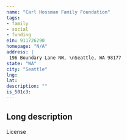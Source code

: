 ```yaml
---
name: "Carl Hossman Family Foundation"
tags:
- family
- social
- funding
ein: 911726290
homepage: "N/A"
address: |
 196 Boundary Lane NW, \nSeattle, WA 98177
state: "WA"
city: "Seattle"
lng: 
lat: 
description: ""
is_501c3: 
---
```


## Long description

License

